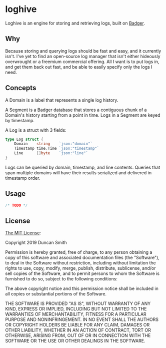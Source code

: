 # loghive

Loghive is an engine for storing and retrieving logs, built on [Badger](https://github.com/dgraph-io/badger).

## Why

Because storing and querying logs should be fast and easy, and it currently isn't. I've yet to find an open-source log manager that isn't either hideously overwrought or a freemium commercial offering. All I want is to put logs in, and get them back out fast, and be able to easily specify only the logs I need.

## Concepts

A Domain is a label that represents a single log history.

A Segment is a Badger database that stores a contiguous chunk of a Domain's history starting from a point in time. Logs in a Segment are keyed by timestamp.

A Log is a struct with 3 fields:

```go
type Log struct {
	Domain    string    `json:"domain"`
	Timestamp time.Time `json:"timestamp"`
	Line      []byte    `json:"line"`
}
```

Logs can be queried by domain, timestamp, and line contents. Queries that span multiple domains will have their results serialized and delivered in timestamp order.

## Usage

```go
/* TODO */
```

## License

[The MIT License](https://opensource.org/licenses/MIT):

Copyright 2019 Duncan Smith

Permission is hereby granted, free of charge, to any person obtaining a copy of this software and associated documentation files (the "Software"), to deal in the Software without restriction, including without limitation the rights to use, copy, modify, merge, publish, distribute, sublicense, and/or sell copies of the Software, and to permit persons to whom the Software is furnished to do so, subject to the following conditions:

The above copyright notice and this permission notice shall be included in all copies or substantial portions of the Software.

THE SOFTWARE IS PROVIDED "AS IS", WITHOUT WARRANTY OF ANY KIND, EXPRESS OR IMPLIED, INCLUDING BUT NOT LIMITED TO THE WARRANTIES OF MERCHANTABILITY, FITNESS FOR A PARTICULAR PURPOSE AND NONINFRINGEMENT. IN NO EVENT SHALL THE AUTHORS OR COPYRIGHT HOLDERS BE LIABLE FOR ANY CLAIM, DAMAGES OR OTHER LIABILITY, WHETHER IN AN ACTION OF CONTRACT, TORT OR OTHERWISE, ARISING FROM, OUT OF OR IN CONNECTION WITH THE SOFTWARE OR THE USE OR OTHER DEALINGS IN THE SOFTWARE.